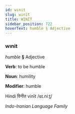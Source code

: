 ```yaml
---
id: wınit
slug: wınit
title: WINİT
sidebar_position: 722
hoverText: humble § Adjective
---
```


### wınit

*humble* **§** Adjective

**Verb**: to be humble

**Noun**: humility

**Modifier**: humble

Hindi विनीत vinīt /ʋɪ.niːt̪/

*Indo-Iranian Language Family*